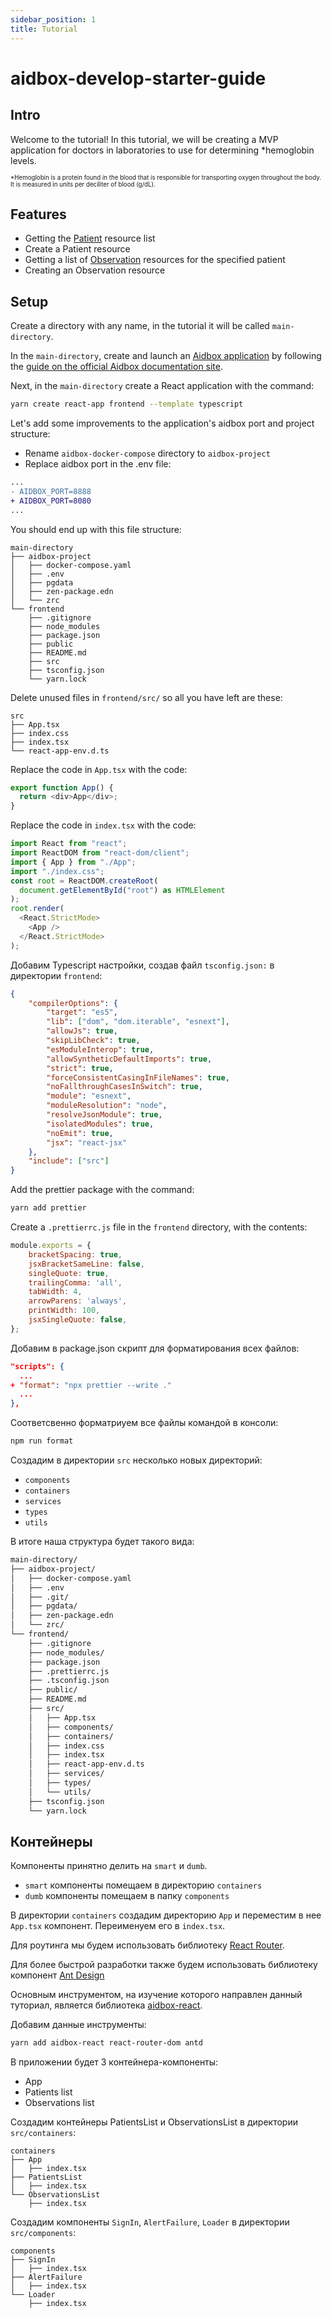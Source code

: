 ```yaml
---
sidebar_position: 1
title: Tutorial
---
```


# aidbox-develop-starter-guide

## Intro

Welcome to the tutorial! In this tutorial, we will be creating a MVP application
for doctors in laboratories to use for determining *hemoglobin levels.

<sub><sup>*Hemoglobin is a protein found in the blood that is responsible
for transporting oxygen throughout the body.
It is measured in units per deciliter of blood (g/dL).</sup></sub>

## Features

- Getting the [Patient](https://build.fhir.org/patient.html) resource list
- Create a Patient resource
- Getting a list of [Observation](https://build.fhir.org/observation.html)
resources for the specified patient
- Creating an Observation resource

## Setup

Create a directory with any name, in the tutorial it will be called `main-directory`.

In the `main-directory`, create and launch an [Aidbox application](https://www.health-samurai.io/aidbox) by following the [guide on the official Aidbox documentation site](https://docs.aidbox.app/getting-started/run-aidbox-locally-with-docker).

Next, in the `main-directory` create a React application with the command:

```bash
yarn create react-app frontend --template typescript
```

Let's add some improvements to the application's aidbox port and project structure:

- Rename `aidbox-docker-compose` directory to `aidbox-project`
- Replace aidbox port in the .env file:

```diff
...
- AIDBOX_PORT=8888
+ AIDBOX_PORT=8080
...
```

You should end up with this file structure:

```
main-directory
├── aidbox-project
│   ├── docker-compose.yaml
│   ├── .env
│   ├── pgdata
│   ├── zen-package.edn
│   └── zrc
└── frontend
    ├── .gitignore
    ├── node_modules
    ├── package.json
    ├── public
    ├── README.md
    ├── src
    ├── tsconfig.json
    └── yarn.lock
```

Delete unused files in `frontend/src/` so all you have left are these:

```
src
├── App.tsx
├── index.css
├── index.tsx
└── react-app-env.d.ts
```

Replace the code in `App.tsx` with the code:

```typescript jsx
export function App() {
  return <div>App</div>;
}
```

Replace the code in `index.tsx` with the code:

```typescript
import React from "react";
import ReactDOM from "react-dom/client";
import { App } from "./App";
import "./index.css";
const root = ReactDOM.createRoot(
  document.getElementById("root") as HTMLElement
);
root.render(
  <React.StrictMode>
    <App />
  </React.StrictMode>
);
```

Добавим Typescript настройки, создав файл `tsconfig.json:` в директории `frontend`:

```json
{
    "compilerOptions": {
        "target": "es5",
        "lib": ["dom", "dom.iterable", "esnext"],
        "allowJs": true,
        "skipLibCheck": true,
        "esModuleInterop": true,
        "allowSyntheticDefaultImports": true,
        "strict": true,
        "forceConsistentCasingInFileNames": true,
        "noFallthroughCasesInSwitch": true,
        "module": "esnext",
        "moduleResolution": "node",
        "resolveJsonModule": true,
        "isolatedModules": true,
        "noEmit": true,
        "jsx": "react-jsx"
    },
    "include": ["src"]
}
```

Add the prettier package with the command:

```bash
yarn add prettier
```

Create a `.prettierrc.js` file in the `frontend` directory, with the contents:

```javascript
module.exports = {
    bracketSpacing: true,
    jsxBracketSameLine: false,
    singleQuote: true,
    trailingComma: 'all',
    tabWidth: 4,
    arrowParens: 'always',
    printWidth: 100,
    jsxSingleQuote: false,
};
```

Добавим в package.json скрипт для форматирования всех файлов:

```json
"scripts": {
  ...
+ "format": "npx prettier --write ."
  ...
},
```

Соответсвенно форматриуем все файлы командой в консоли:

```bash
npm run format
```

Создадим в директории `src` несколько новых директорий:

- `components` 
- `containers`
- `services`
- `types`
- `utils`

В итоге наша структура будет такого вида:

```bash
main-directory/
├── aidbox-project/
│   ├── docker-compose.yaml
│   ├── .env
│   ├── .git/
│   ├── pgdata/
│   ├── zen-package.edn
│   └── zrc/
└── frontend/
    ├── .gitignore
    ├── node_modules/
    ├── package.json
    ├── .prettierrc.js
    ├── .tsconfig.json
    ├── public/
    ├── README.md
    ├── src/
    │   ├── App.tsx
    │   ├── components/
    │   ├── containers/
    │   ├── index.css
    │   ├── index.tsx
    │   ├── react-app-env.d.ts
    │   ├── services/
    │   ├── types/
    │   └── utils/
    ├── tsconfig.json
    └── yarn.lock
```

## Контейнеры
 
Компоненты принятно делить на `smart` и `dumb`.
- `smart` компоненты помещаем в директорию `containers`
- `dumb` компоненты помещаем в папку `components`

В директории `containers` создадим директорию `App` и переместим в нее `App.tsx` компонент.
Переименуем его в `index.tsx`.

Для роутинга мы будем использовать библиотеку [React Router](https://reactrouter.com/).

Для более быстрой разработки также будем использовать библиотеку компонент [Ant Design](https://ant.design/)

Основным инструментом, на изучение которого направлен данный туториал,
является библиотека [aidbox-react](https://www.npmjs.com/package/aidbox-react).

Добавим данные инструменты:

```bash
yarn add aidbox-react react-router-dom antd
```

В приложении будет 3 контейнера-компоненты:

- App
- Patients list
- Observations list

Создадим контейнеры PatientsList и ObservationsList в директории `src/containers`:

```
containers
├── App
│   ├── index.tsx
├── PatientsList
│   ├── index.tsx
└── ObservationsList
    ├── index.tsx
```

Создадим компоненты `SignIn`, `AlertFailure`, `Loader` в директории `src/components`:

```
components
├── SignIn
│   ├── index.tsx
├── AlertFailure
│   ├── index.tsx
└── Loader
    ├── index.tsx
```

<!-- Заменим код в компоненте `App` на следующий:

```typescript jsx
import { Route, Routes, BrowserRouter, Navigate } from 'react-router-dom';
import { RenderRemoteData } from 'aidbox-react/lib/components/RenderRemoteData';
import { SignIn } from '../../components/SignIn';
import { useApp } from './hooks';
import { ObservationsList } from '../ObservationsList';
import { PatientsList } from '../PatientsList';
import { Loader } from '../../components/Loader';
import { AlertFailure } from '../../components/AlertFailure';

export function App() {
    const { userResponse } = useApp();

    return (
        <BrowserRouter>
            <RenderRemoteData
                remoteData={userResponse}
                renderFailure={(error) => <AlertFailure error={error} />}
                renderLoading={() => <Loader />}
            >
                {(user) => (
                    <Routes>
                        {user ? (
                            <>
                                <Route path="patients" element={<PatientsList />} />
                                <Route path="patients/:patientId/" element={<ObservationsList />} />
                                <Route path="*" element={<Navigate to="/patients" />} />
                            </>
                        ) : (
                            <>
                                <Route path="signin" element={<SignIn />} />
                                <Route path="*" element={<Navigate to="/signin" />} />
                            </>
                        )}
                    </Routes>
                )}
            </RenderRemoteData>
        </BrowserRouter>
    );
}
``` -->
